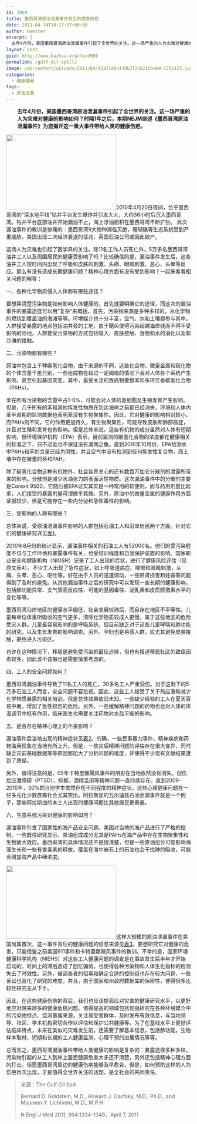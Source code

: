```yaml
---
id: 3969
title: 墨西哥湾原油泄漏事件背后的健康伤疤
date: 2011-04-14T18:17:37+00:00
author: Hamster
excerpt: |
  去年4月份，美国墨西哥湾原油泄漏事件引起了全世界的关注。这一场严重的人为灾难对健康的影响如何？时隔1年之后，本期NEJM综述《墨西哥湾漏油事件》为您揭开这一重大事件带给人类的健康伤疤。
layout: post
guid: http://www.bazhua.org/?p=3969
permalink: /gulf-oil-spill/
image: /wp-content/uploads/2011/04/42a31e8c43db3f2cb21bbae9-125x125.jpg
categories:
  - 健康趣闻
tags:
  - 原油泄漏
---
```

<p style="padding-left: 30px;">
  <strong>去年4月份，美国墨西哥湾原油泄漏事件引起了全世界的关注。这一场严重的人为灾难对健康的影响如何？时隔1年之后，本期NEJM综述《墨西哥湾原油泄漏事件》为您揭开这一重大事件带给人类的健康伤疤。</strong>
</p>

[<img class="alignleft size-medium wp-image-3972" title="42a31e8c43db3f2cb21bbae9" src="/wp-content/uploads/2011/04/42a31e8c43db3f2cb21bbae9-300x203.jpg" alt="" width="300" height="203" srcset="/wp-content/uploads/2011/04/42a31e8c43db3f2cb21bbae9-300x203.jpg 300w, /wp-content/uploads/2011/04/42a31e8c43db3f2cb21bbae9-150x101.jpg 150w, /wp-content/uploads/2011/04/42a31e8c43db3f2cb21bbae9.jpg 430w" sizes="(max-width: 300px) 100vw, 300px" />](/wp-content/uploads/2011/04/42a31e8c43db3f2cb21bbae9.jpg)2010年4月20日夜间，位于墨西哥湾的“深水地平线”钻井平台发生爆炸并引发大火，大约36小时后沉入墨西哥湾。钻井平台底部油井开始漏油不止，海上浮油面积在墨西哥湾不断扩张。 此次漏油事件的教训是惨痛的：墨西哥湾9大物种濒临灭绝，珊瑚礁等生态系统受到严重威胁，美国出现二次经济衰退的征兆，英国石油公司或因此破产。

这场人为灾难也引起了医学界的关注。除11名工作人员死亡外，5万多名墨西哥湾油井工人以及周围居民的健康受影响了吗？比较确信的是，漏油事件发生后，这些油井工人短时间内出现了呼吸和皮肤的刺激、头痛、眼睛刺激、恶心、头晕等反应。那么有没有造成长期健康问题？精神心理方面有没有受到影响？一起来看看相关问题的解答：

一、各种化学物质侵入人体都有哪些途径？

要想弄清楚污染物是如何影响人体健康的，首先就要明确它的途径，而这次的漏油事件的暴露途径可以用“复杂”来概括。首先，污染物来源是多种多样的，从化学物的燃烧到覆盖油的海滩等等。环境媒介也十分丰富，空气、水和土壤都参与其中。人群接受暴露的地点包括油井旁的工地，由于飓风使得污染超越海岸线而不得不受影响的陆地。人群接受污染物的方式包括吸入、皮肤接触、食物和水的消化以及和沙滩的接触。

二、污染物都有哪些？

原油中包含上千种碳氢化合物，由于来源的不同，这些化合物、微量金属和硫化物的个体含量千差万别。一些组成物在超过一定阈值的情况下会对人体各个系统产生影响，甚至引起基因突变。其中，最受关注的致癌物要数苯和多环芳香碳氢化合物（PAHs）。

苯在所有污染物的含量中占1-6%，可能会对人体的血细胞及生殖发育产生影响。但是，几乎所有的苯和其他挥发性物质在到达海岸之前都已经消失，环境和人体内苯半衰期的监测数据也表明苯没有生物聚集性。因此，它对健康的影响相对较小。而PAHs则不同，它的作用更加持久，有生物聚集性，可能导致皮肤和肺部癌症，并且对生殖和发育也有影响。但是总体来说，这些有机物的成分虽然对人体有短期影响，但环境保护机构（EPA）表示，目前监测的碳氢化合物的浓度都在健康相关的标准之下，只不过谁也不保证没有漏网之鱼。直到2010年10月份，EPA检测水中PAHs和苯的含量已经为阴性，并且空气中没有检测到任何挥发性复合物，而土壤中存在微量的萘和PAH。

除了碳氢化合物这种有机物外，社会各界关心的还有数百万加仑分散剂的泄露所带来的影响。分散剂是减少水油张力的表面活性物质。这次漏油事件中的分散剂主要是Corexit 9500，它随后被EPA证实其实是一种常用的软便剂，而与药用剂量比起来，人们接受的暴露剂量可谓微乎其微。另外，原油中的微量金属的健康作用方面证据较少，但是可能存在一些内分泌和急性毒性的影响。

三、受影响的人群有哪些？

总体来说，受原油泄漏事件影响的人群包括石油工人和沿岸居民两个方面。针对它们的健康研究详见[表1](http://www.nejm.org/doi/full/10.1056/NEJMra1007197)。

2010年8月份的统计显示，漏油事件相关的石油工人有52000名。他们的受污染程度不仅与工作环境和暴露事件有关，也受培训程度和自我保护装置的影响。国家职业安全和健康机构（NIOSH）记录了工人出现的症状，进行了健康风险评估（见原文表4）。不少工人出现了急性症状，如上呼吸道病症、喉部和眼睛刺激，头痛、头晕、恶心、呕吐等，好在由于人员的迅速调动，一些肝肾损害和妊娠等问题得到了及时的避免。从其他漏油事件之后的研究中可以发现一些长期的健康影响，包括肺功能异常、支气管高反应性、可能的基因毒性、泌乳素和皮质醇激素水平的变化等等。

墨西哥湾沿岸地区的健康水平偏低，社会发展较滞后，而且存在地区不平等性。儿童每单位体重所吸收的空气更多，清除化学物质较成人更慢，属于这些地区的危险受灾人群。儿童最容易影响的是呼吸系统，但目前缺乏对于这些儿童哮喘和肺功能的研究，以及生长发育的影响调查。另外，孕妇也是易感人群，应尤其避免皮肤接触，避免进入污染区。

也许在这种情况下，移居是避免受污染的最佳选择，但也有报道移民社区的致癌因素较多，因此该不该搬也是需要慎重考虑的。

四、工人的安全问题如何？

墨西哥湾漏油事件导致了11名工人的死亡，30多名工人严重受伤。对于这剩下的5万多石油工人而言，安全问题不容忽视。因此，这些工人接受了关于热应激和减少化学物质暴露的相关培训，但是总体效果依旧未知。一些缺少经验的工人在夏天容易中暑，增加了急性损伤的危险。另外，一些缓解精神问题的药物也会对人体的体温调节中枢有作用，临床医生也需要关注药物对水盐平衡的影响。

五、是否存在精神心理上的不良影响？

漏油事件后当地出现的精神症状见[表2](http://www.nejm.org/doi/full/10.1056/NEJMra1007197)。的确，一些民事暴力事件、精神疾病和药物滥用现象在当地有所上升。但是，一些灾后精神问题的评估存在很大变异，同时缺乏灾前基础数据等等原因都加大了分析问题的难度，并使得不少现有文献结果遭到了质疑。

另外，值得注意的是，05年卡特里娜飓风事件的阴影在当地依然没有消失。创伤后应激障碍（PTSD）、抑郁、酒精滥用等精神问题一直持续存在。直到2009-2010年，30%的当地学生依然存在不同程度的精神症状。这些心理健康问题在一些多元化少数族裔社会尤其突出。阿拉斯加的瓦尔迪兹石油泄漏事件就是一个例子，那些阿拉斯加的本土人出现的健康问题比其他居民更普遍。

六、生态系统污染对健康的影响如何？

漏油事件引发了国家性的海产品安全问题。美国对当地的海产品进行了严格的控制。一些既往研究显示，原油组成成分尤其是PAHs在海产品中存在生物聚集性和生物放大效应。墨西哥湾的具体情况还不是很清楚，但是一些原油组分可能影响海藻生长和一些有害毒素的释放。覆盖在海中岩石上的石油也会干扰砷的吸收，可能会增加海产品中砷浓度。

[<img class="alignright size-medium wp-image-3973" title="Louisiana Oil Rig Explosion" src="/wp-content/uploads/2011/04/oil_rig_3_spill-300x199.jpg" alt="" width="300" height="199" srcset="/wp-content/uploads/2011/04/oil_rig_3_spill-300x200.jpg 300w, /wp-content/uploads/2011/04/oil_rig_3_spill-150x99.jpg 150w, /wp-content/uploads/2011/04/oil_rig_3_spill-360x240.jpg 360w, /wp-content/uploads/2011/04/oil_rig_3_spill.jpg 512w" sizes="(max-width: 300px) 100vw, 300px" />](/wp-content/uploads/2011/04/oil_rig_3_spill.jpg)这样大规模的原油泄漏事件在美国尚属首次，这一事件背后的健康问题的信息来源见[表3](http://www.nejm.org/doi/full/10.1056/NEJMra1007197)。要想研究它对健康的危害，只能借鉴之前美国911事件和卡特里娜飓风事件的教训。不幸的是，国家环境健康科学机构（NIEHS）对这些工人健康问题的调查是在事故发生后半年才开始启动的。时间上的滞后造成了回忆偏倚，也使得各种污染物和人体生化指标的检测失去了时效性。另外，被调查者的招募和确定合适的控制组也存在较大问题，一些诉讼也恶化了研究的难度。并且，由于国家和州政府数据库的保密性，使得很多比较性研究无从下手。

因此，在这些健康伤疤的背后，我们也应该提高应对灾害的健康研究水平，以更好地应对越来越多的健康危机问题。值得提高的领域包括加强研究在各种环境媒介中的污染物特点、监测暴露来源，关注易受害群体，及时发布有效信息，与当地领导、社区、学术机构密切合作以评估和保护公共健康等。为了在基线水平上更好评估临床特点，未来在类似的灾难发生前，还需要了解基本信息，包括肺功能，生物样本取材，短期和长期的工人健康监测，心理干预的进展情况等等。

总而言之，墨西哥湾漏油事件带给人类健康的影响是复杂的：暴露途径多种多样，污染物引起的从工人到岸上居民健康危害大多还不清楚，另外还包括精神心理方面的打击。但愿墨西哥湾周边的健康伤疤能够及早愈合。但是，如何预防这样的人为伤疤再次出现，才是值得全世界关注的话题，是全社会的共同责任。

> 来源：The Gulf Oil Spill
> 
> Bernard D. Goldstein, M.D., Howard J. Osofsky, M.D., Ph.D., and Maureen Y. Lichtveld, M.D., M.P.H.
> 
> N Engl J Med 2011; 364:1334-1348，April 7, 2011
